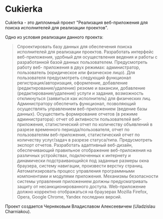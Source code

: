 # Cukierka

Cukierka - это дипломный проект "Реализация веб-приложения для поиска исполнителей для реализации проектов".

Одно из условия реализации данного проекта:

> Cпроектировать базу данных для обеспечения поиска исполнителей для реализации проектов. Разработать интерфейс веб-приложения, удобный для осуществления ведения и работы с разработанной базой данных пользователем. Предусмотреть работу веб- приложения в двух режимах: администратор, пользователь (юридическое или физическое лицо). Для пользователя предусмотреть следующий функционал регистрация/авторизация, оформление, добавление (редактирование/удаление) резюме и вакансии, добавление (редактирование/удаление) услуги и задания, возможность откликнуться (заявиться как исполнитель) для физических лиц. Администратору обеспечить функционал, позволяющий осуществлять управлением веб-приложением (ведение базы данных). Осуществить формирование отчетов (в режиме администратора): отчет об активности пользователей веб-приложения, статистический отчет по количеству объявлений в разрезе временного периода/пользователя, отчет по пользователям веб-приложения, статистический отчет по количеству услуг/задач в разрезе статуса/типа. Предусмотреть экспорт отчетов. Разработать адаптивный веб-дизайн, обеспечивающий правильное отображение веб-приложения на различных устройствах, подключенных к интернету и динамически подстраивающийся под заданные размеры окна браузера, систему навигации, произвести верстку страниц. Автоматизировать процесс управления программными компонентами и модулями приложения. Механизмы безопасности системы управления приложением должны предусматривать защиту от несанкционированного доступа. Web-приложение должно корректно отображаться на браузерах Mozilla Firefox, Opera, Google Chrome, Yandex последних версий.

Проект создается Черняковым Владиславом Алексеевичем (Uladzislau Charniakou).
